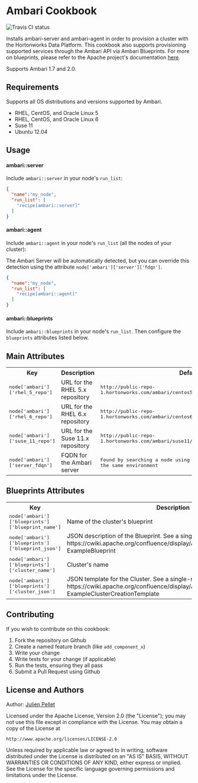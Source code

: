 Ambari Cookbook
===============
![Travis CI status](https://travis-ci.org/jp/ambari.svg)

Installs ambari-server and ambari-agent in order to provision a cluster with the Hortonworks Data Platform.  This cookbook also supports provisioning supported services through the Ambari API via Ambari Blueprints.  For more on blueprints, please refer to the Apache project's documentation [here](https://cwiki.apache.org/confluence/display/AMBARI/Blueprints).

Supports Ambari 1.7 and 2.0.

Requirements
------------
Supports all OS distributions and versions supported by Ambari.

- RHEL, CentOS, and Oracle Linux 5
- RHEL, CentOS, and Oracle Linux 6
- Suse 11
- Ubuntu 12.04

Usage
-----
#### ambari::server

Include `ambari::server` in your node's `run_list`:

```json
{
  "name":"my_node",
  "run_list": [
    "recipe[ambari::server]"
  ]
}
```

#### ambari::agent

Include `ambari::agent` in your node's `run_list` (all the nodes of your cluster):

The Ambari Server will be automatically detected, but you can override this detection using the attribute `node['ambari']['server']['fdqn']`.

```json
{
  "name":"my_node",
  "run_list": [
    "recipe[ambari::agent]"
  ]
}
```

#### ambari::blueprints

Include `ambari::blueprints` in your node's `run_list`. Then configure the `blueprints` attributes listed below.

Main Attributes
----------

<table>
  <tr>
    <th>Key</th>
    <th>Description</th>
    <th>Default</th>
  </tr>
  <tr>
    <td><tt>node['ambari']['rhel_5_repo']</tt></td>
    <td>URL for the RHEL 5.x repository</td>
    <td><tt>http://public-repo-1.hortonworks.com/ambari/centos5/2.x/updates/2.0.0/ambari.repo</tt></td>
  </tr>
  <tr>
    <td><tt>node['ambari']['rhel_6_repo']</tt></td>
    <td>URL for the RHEL 6.x repository</td>
    <td><tt>http://public-repo-1.hortonworks.com/ambari/centos6/2.x/updates/2.0.0/ambari.repo</tt></td>
  </tr>
  <tr>
    <td><tt>node['ambari']['suse_11_repo']</tt></td>
    <td>URL for the Suse 11.x repository</td>
    <td><tt>http://public-repo-1.hortonworks.com/ambari/suse11/2.x/updates/2.0.0/ambari.repo</tt></td>
  </tr>
  <tr>
    <td><tt>node['ambari']['server_fdqn']</tt></td>
    <td>FQDN for the Ambari server</td>
    <td><tt>Found by searching a node using the recipe ambari::server in the same environment</tt></td>
  </tr>
</table>

Blueprints Attributes
----------

<table>
  <tr>
    <th>Key</th>
    <th>Description</th>
  </tr>
  <tr>
    <td><tt>node['ambari']['blueprints']['blueprint_name']</tt></td>
    <td>Name of the cluster's blueprint</td>
  </tr>
  <tr>
    <td><tt>node['ambari']['blueprints']['blueprint_json']</tt></td>
    <td>JSON description of the Blueprint. See a single-node example here : https://cwiki.apache.org/confluence/display/AMBARI/Blueprints#Blueprints-ExampleBlueprint</td>
  </tr>
  <tr>
    <td><tt>node['ambari']['blueprints']['cluster_name']</tt></td>
    <td>Cluster's name</td>
  </tr>
  <tr>
    <td><tt>node['ambari']['blueprints']['cluster_json']</tt></td>
    <td>JSON template for the Cluster. See a single-node example here: https://cwiki.apache.org/confluence/display/AMBARI/Blueprints#Blueprints-ExampleClusterCreationTemplate</td>
  </tr>
</table>


Contributing
------------

If you wish to contribute on this cookbook:

1. Fork the repository on Github
2. Create a named feature branch (like `add_component_x`)
3. Write your change
4. Write tests for your change (if applicable)
5. Run the tests, ensuring they all pass
6. Submit a Pull Request using Github

License and Authors
-------------------
Author: [Julien Pellet](https://twitter.com/julienpellet)

Licensed under the Apache License, Version 2.0 (the "License");
you may not use this file except in compliance with the License.
You may obtain a copy of the License at

    http://www.apache.org/licenses/LICENSE-2.0

Unless required by applicable law or agreed to in writing, software
distributed under the License is distributed on an "AS IS" BASIS,
WITHOUT WARRANTIES OR CONDITIONS OF ANY KIND, either express or implied.
See the License for the specific language governing permissions and
limitations under the License.
